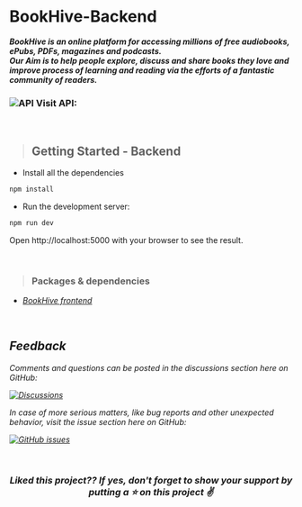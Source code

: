 # BookHive-Backend

**_BookHive is an online platform for accessing millions of free audiobooks, ePubs, PDFs, magazines and podcasts.<br>
Our Aim is to help people explore, discuss and share books they love and improve process of learning and reading via the efforts of a fantastic community of readers._**

### ![API](https://user-images.githubusercontent.com/5663078/161288344-33fa8e03-92ee-46ff-b490-38bf4dd8f379.png#gh-dark-mode-only) Visit API: []()

<br>

> ## Getting Started - Backend

- Install all the dependencies

```bash
npm install
```

- Run the development server:

```bash
npm run dev
```

Open http://localhost:5000 with your browser to see the result.

<br>

> ### Packages & dependencies

- [<em>BookHive frontend<em>](https://github.com/Bikash-nath/BookHive)

<br>

## Feedback

Comments and questions can be posted in the discussions section here on GitHub:

[![Discussions](https://img.shields.io/badge/discussions-on%20GitHub-green)](https://github.com/Bikash-nath/BookHive-backend/discussions/)

In case of more serious matters, like bug reports and other unexpected behavior, visit the issue section here on GitHub:

[![GitHub issues](https://img.shields.io/github/issues/audiamus/AaxAudioConverter)](https://github.com/Bikash-nath/BookHive-backend/issues)

<br>

<h3 align="center">
Liked this project?? If yes, don't forget to show your support by putting a ⭐ on this project ✌️
</h3>
